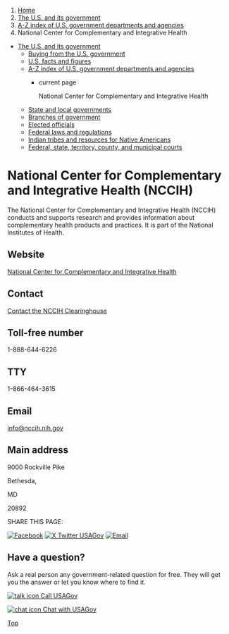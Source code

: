 1. [Home](/)
2. [The U.S. and its government](/about-the-us)
3. [A-Z index of U.S. government departments and agencies](/agency-index)
4. National Center for Complementary and Integrative Health

* [The U.S. and its government](/about-the-us)
  + [Buying from the U.S. government](/buy-from-government)
  + [U.S. facts and figures](/facts-figures)
  + [A-Z index of U.S. government departments and agencies](/agency-index)
    - current page

      National Center for Complementary and Integrative Health
  + [State and local governments](/state-local-governments)
  + [Branches of government](/branches-of-government)
  + [Elected officials](/elected-officials)
  + [Federal laws and regulations](/laws-and-regulations)
  + [Indian tribes and resources for Native Americans](/tribes)
  + [Federal, state, territory, county, and municipal courts](/courts)

National Center for Complementary and Integrative Health
(NCCIH)
================================================================

The National Center for Complementary and Integrative Health (NCCIH) conducts and supports research and provides information about complementary health products and practices. It is part of the National Institutes of Health.

Website
-------

[National Center for Complementary and Integrative Health](https://www.nccih.nih.gov/)

Contact
-------

[Contact the NCCIH Clearinghouse](https://www.nccih.nih.gov/tools/emailnccih)

Toll-free number
----------------

1-888-644-6226

TTY
---

1-866-464-3615

Email
-----

[info@nccih.nih.gov](mailto:info@nccih.nih.gov)

Main address
------------

9000 Rockville Pike
  

Bethesda,

MD

20892

SHARE THIS PAGE:

[![Facebook](/themes/custom/usagov/images/social-media-icons/Facebook_Icon.svg)](https://www.facebook.com/sharer/sharer.php?u=https://www.usa.gov/agencies/national-center-for-complementary-and-integrative-health&v=3)
[![X Twitter USAGov](/themes/custom/usagov/images/social-media-icons/X_Twitter_Icon.svg?version=2)](https://twitter.com/intent/tweet?source=webclient&text=https://www.usa.gov/agencies/national-center-for-complementary-and-integrative-health)
[![Email](/themes/custom/usagov/images/social-media-icons/Email_Icon.svg?version=2)](mailto:?subject=https://www.usa.gov/agencies/national-center-for-complementary-and-integrative-health)

Have a question?
----------------

Ask a real person any government-related question for free. They will get you the answer or let you know where to find it.

[![talk icon](/themes/custom/usagov/images/ICONS_talk.png)
Call USAGov](/phone)

[![chat icon](/themes/custom/usagov/images/ICONS_chat.png)
Chat with USAGov](/chat)

[Top](#main-content)